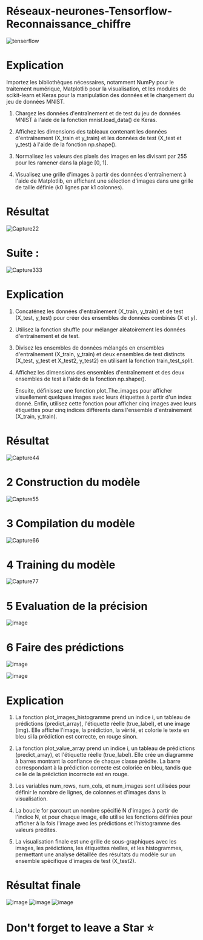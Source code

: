 # Réseaux-neurones-Tensorflow-Reconnaissance_chiffre
![tenserflow](https://github.com/El-Ouriagli/R-seaux-neurones-Tensorflow-Reconnaissance_chiffre/assets/149663821/0cdf6e37-4fa9-4f77-a56f-1a8e8bb0a43f)

# Explication 
Importez les bibliothèques nécessaires, notamment NumPy pour le traitement numérique, Matplotlib pour la visualisation, et les modules de scikit-learn et Keras pour la manipulation des données et le chargement du jeu de données MNIST.

1. Chargez les données d'entraînement et de test du jeu de données MNIST à l'aide de la fonction mnist.load_data() de Keras.

2. Affichez les dimensions des tableaux contenant les données d'entraînement (X_train et y_train) et les données de test (X_test et y_test) à l'aide de la fonction np.shape().

3. Normalisez les valeurs des pixels des images en les divisant par 255 pour les ramener dans la plage [0, 1].

4. Visualisez une grille d'images à partir des données d'entraînement à l'aide de Matplotlib, en affichant une sélection d'images dans une grille de taille définie (k0 lignes par k1 colonnes).
# Résultat 

![Capture22](https://github.com/El-Ouriagli/R-seaux-neurones-Tensorflow-Reconnaissance_chiffre/assets/149663821/4efd497a-5e58-4a4d-93c0-f9abf5336110)

# Suite :

![Capture333](https://github.com/El-Ouriagli/R-seaux-neurones-Tensorflow-Reconnaissance_chiffre/assets/149663821/488f0811-1be3-428f-888e-a4a9e41ec2c1)

# Explication 


1. Concaténez les données d'entraînement (X_train, y_train) et de test (X_test, y_test) pour créer des ensembles de données combinés (X et y).

2. Utilisez la fonction shuffle pour mélanger aléatoirement les données d'entraînement et de test.

3. Divisez les ensembles de données mélangés en ensembles d'entraînement (X_train, y_train) et deux ensembles de test distincts (X_test, y_test et X_test2, y_test2) en utilisant la fonction train_test_split.

4. Affichez les dimensions des ensembles d'entraînement et des deux ensembles de test à l'aide de la fonction np.shape().

   Ensuite, définissez une fonction plot_The_images pour afficher visuellement quelques images avec leurs étiquettes à partir d'un index donné. Enfin, utilisez cette fonction pour afficher cinq images avec leurs 
    étiquettes pour cinq indices différents dans l'ensemble d'entraînement (X_train, y_train).

# Résultat 
![Capture44](https://github.com/El-Ouriagli/R-seaux-neurones-Tensorflow-Reconnaissance_chiffre/assets/149663821/bc6c401e-a187-4a81-b385-6dc16eabc691)

# 2 Construction du modèle

![Capture55](https://github.com/El-Ouriagli/R-seaux-neurones-Tensorflow-Reconnaissance_chiffre/assets/149663821/e60763c8-190e-4eae-9ab6-80b1a3d3fa9d)

# 3 Compilation du modèle

![Capture66](https://github.com/El-Ouriagli/R-seaux-neurones-Tensorflow-Reconnaissance_chiffre/assets/149663821/b09e4b3a-55ca-45ec-b7ea-bfedeaa9d055)

# 4 Training du modèle

![Capture77](https://github.com/El-Ouriagli/R-seaux-neurones-Tensorflow-Reconnaissance_chiffre/assets/149663821/9a15fef9-dbd0-4408-b85c-1e1356428896)

# 5 Evaluation de la précision

![image](https://github.com/El-Ouriagli/R-seaux-neurones-Tensorflow-Reconnaissance_chiffre/assets/149663821/0d554ba9-939b-4517-88e4-651f7a31af66)

# 6 Faire des prédictions

![image](https://github.com/El-Ouriagli/R-seaux-neurones-Tensorflow-Reconnaissance_chiffre/assets/149663821/b324f47a-905f-42a6-b6b3-5f4cf21c0025)

![image](https://github.com/El-Ouriagli/R-seaux-neurones-Tensorflow-Reconnaissance_chiffre/assets/149663821/39a4733a-8acb-4a3e-9e63-41417415e992)

# Explication

1. La fonction plot_images_histogramme prend un indice i, un tableau de prédictions (predict_array), l'étiquette réelle (true_label), et une image (img). Elle affiche l'image, la prédiction, la vérité, et colorie le texte en bleu si la prédiction est correcte, en rouge sinon.

2. La fonction plot_value_array prend un indice i, un tableau de prédictions (predict_array), et l'étiquette réelle (true_label). Elle crée un diagramme à barres montrant la confiance de chaque classe prédite. La barre correspondant à la prédiction correcte est coloriée en bleu, tandis que celle de la prédiction incorrecte est en rouge.

3. Les variables num_rows, num_cols, et num_images sont utilisées pour définir le nombre de lignes, de colonnes et d'images dans la visualisation.

4. La boucle for parcourt un nombre spécifié N d'images à partir de l'indice N, et pour chaque image, elle utilise les fonctions définies pour afficher à la fois l'image avec les prédictions et l'histogramme des valeurs prédites.

5. La visualisation finale est une grille de sous-graphiques avec les images, les prédictions, les étiquettes réelles, et les histogrammes, permettant une analyse détaillée des résultats du modèle sur un ensemble spécifique d'images de test (X_test2).

# Résultat finale 

![image](https://github.com/El-Ouriagli/R-seaux-neurones-Tensorflow-Reconnaissance_chiffre/assets/149663821/7183851c-8ffe-4d71-8dad-b09eeaa1f0f2)
![image](https://github.com/El-Ouriagli/R-seaux-neurones-Tensorflow-Reconnaissance_chiffre/assets/149663821/7fa933cf-8151-464f-b2d5-5f1550329c14)
![image](https://github.com/El-Ouriagli/R-seaux-neurones-Tensorflow-Reconnaissance_chiffre/assets/149663821/ec062f2d-1eab-42c8-a2f2-37b8178447c9)



  # Don't forget to leave a Star  ⭐
